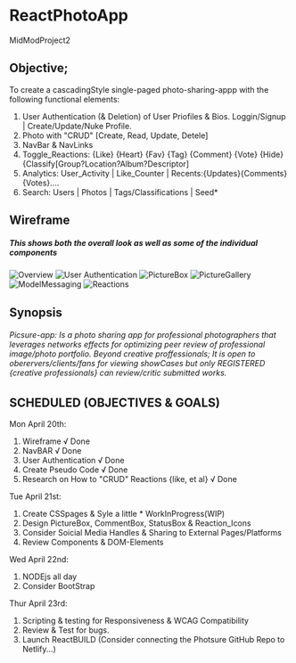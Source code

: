 # ReactPhotoApp
MidModProject2

## Objective;
To create a cascadingStyle single-paged photo-sharing-appp with the following functional elements:
1. User Authentication (& Deletion) of User Priofiles & Bios.   Loggin/Signup | Create/Update/Nuke Profile.
2. Photo with "CRUD" [Create, Read, Update, Detele]
3. NavBar & NavLinks
4. Toggle_Reactions: {Like} {Heart} {Fav} {Tag} {Comment} {Vote} {Hide} {Classify[Group?Location?Album?Descriptor<Friends><Work><Travel><Family>] 
5. Analytics: User_Activity  |  Like_Counter   |   Recents:{Updates}{Comments}{Votes}....
6. Search: Users |  Photos | Tags/Classifications  |  Seed* 

## Wireframe
##### This shows both the overall look as well as some of the individual components
![Overview](images/overview.png)
![User Authentication](images/urauth.png)
![PictureBox](images/picbox.png)
![PictureGallery](images/picgal.png)
![ModelMessaging](images/mmess.png)
![Reactions](images/rxnz.png)

## Synopsis
###### Picsure-app: Is a photo sharing app for professional photographers that leverages networks effects for optimizing peer review of professional image/photo portfolio.  Beyond creative proffessionals; It is open to oberervers/clients/fans for viewing showCases but only REGISTERED {creative professionals} can review/critic submitted works.

## SCHEDULED (OBJECTIVES & GOALS)
Mon April 20th:
1. Wireframe        										√ Done
2. NavBAR                           						√ Done
3. User Authentication 					        			√ Done
4. Create Pseudo Code 				        				√ Done
5. Research on How to "CRUD" Reactions   {like, et al}    	√ Done
 
Tue April 21st:
1. Create CSSpages & Syle a little  		    			* WorkInProgress(WIP)
2. Design PictureBox, CommentBox, StatusBox & Reaction_Icons
3. Consider Soicial Media Handles & Sharing to External Pages/Platforms
4. Review Components & DOM-Elements
 

Wed April 22nd:
1. NODEjs all day
2. Consider BootStrap 

 
Thur April 23rd:
1. Scripting & testing  for Responsiveness & WCAG Compatibility
2. Review & Test for bugs.
3. Launch ReactBUILD  (Consider connecting the Photsure GitHub Repo to Netlify...)
